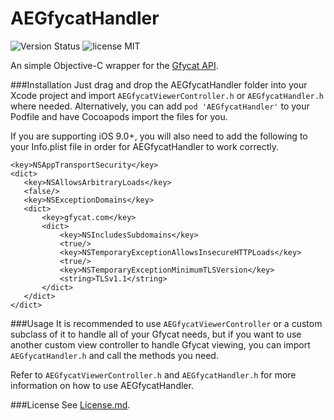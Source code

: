 AEGfycatHandler
===============
![Version Status](http://img.shields.io/cocoapods/v/AEGfycatHandler.png)       ![license MIT](http://img.shields.io/badge/license-MIT-orange.png)


An simple Objective-C wrapper for the [Gfycat API](http://gfycat.com/api).

###Installation
Just drag and drop the AEGfycatHandler folder into your Xcode project and import `AEGfycatViewerController.h` or `AEGfycatHandler.h` where needed. Alternatively, you can add `pod 'AEGfycatHandler'` to your Podfile and have Cocoapods import the files for you.

If you are supporting iOS 9.0+, you will also need to add the following to your Info.plist file in order for AEGfycatHandler to work correctly.

```
<key>NSAppTransportSecurity</key>
<dict>
   <key>NSAllowsArbitraryLoads</key>
   <false/>
   <key>NSExceptionDomains</key>
   <dict>
       <key>gfycat.com</key>
       <dict>
           <key>NSIncludesSubdomains</key>
           <true/>
           <key>NSTemporaryExceptionAllowsInsecureHTTPLoads</key>
           <true/>
           <key>NSTemporaryExceptionMinimumTLSVersion</key>
           <string>TLSv1.1</string>
       </dict>
   </dict>
</dict>
```

###Usage
It is recommended to use `AEGfycatViewerController` or a custom subclass of it to handle all of your Gfycat needs, but if you want to use another custom view controller to handle Gfycat viewing, you can import `AEGfycatHandler.h` and call the methods you need.

Refer to `AEGfycatViewerController.h` and `AEGfycatHandler.h` for more information on how to use AEGfycatHandler.

###License
See [License.md](https://github.com/akeaswaran/AEGfycatHandler/blob/master/License.md).
